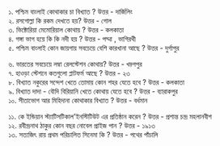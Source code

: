 ১. পশ্চিম বাংলাই কোথাকার চা বিখ্যাত ? উত্তর - দার্জিলিং   
২. রসগোল্লা কি রকম দেখতে হয়? উত্তর - গোল   
৩. ভিক্টোরিয়া মেমোরিয়াল কোথায় ? উত্তর - কলকাতা   
৪. গঙ্গা ভাগ হয়ে কি কি নদী হয় ? উত্তর - পদ্মা , ভাগিরথী   
৫. পশ্চিম বাংলাই কোন জায়গায় সবচেয়ে বেশি কারখানা আছে ? উত্তর - দুর্গাপুর   

৬. ভারতের সবচেয়ে লম্বা রেলস্টেশন কোথায়? উত্তর - খড়্গপুর    
৭. হাওড়া স্টেশনে কতগুলো প্লাটফর্ম আছে ? উত্তর - ২৩   
৮. বিখ্যাত নকুরের সন্দেশ খেতে তোমায় কোন শহর যেতে হবে ? উত্তর - কলকাতা   
৯. বিখ্যাত দাদা - বৌদি বিরিয়ানি খেতে কোথায় যেতে হবে ? উত্তর - ব্যারাকপুর   
১০. সীতাভোগ আর মিহিদানা কোথাকার বিখ্যাত ? উত্তর - বর্ধমান     

১১. কে ইন্ডিয়ান স্ট্যাটিসটিকাল'ইনস্টিটিউট এর প্রতিষ্ঠান করেন ? উত্তর - প্রশান্ত চন্দ্র মহলানবীশ    
১২. রবীন্দ্রনাথ ঠাকুর কোন বছর নোবেল প্রাইজ পান ? উত্তর - ১৯১৩   
১৩. সত্যজিৎ রায় প্রথম পরিচালিত সিনেমা কি ? উত্তর - পথের পাঁচালি 

